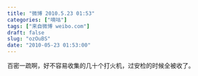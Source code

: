 ```yaml
---
title: "微博 2010.5.23 01:53"
categories: ["嘀咕"]
tags: ["来自微博 weibo.com"]
draft: false
slug: "ozOuBS"
date: "2010-05-23 01:53:00"
---
```


<p>百密一疏啊，好不容易收集的几十个打火机，过安检的时候全被收了。 ​​​​</p>
